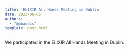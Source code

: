 ```yaml
---
title: 'ELIXIR All Hands Meeting in Dublin'
date: 2023-06-05
authors:
  - "@mbaudis"
template: post.html
---
```


We participated in the ELIXIR All Hands Meeting in Dublin.

[](2023-06-05_ELIXIR-AHM_Rahel.pdf)


<!--more-->
